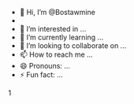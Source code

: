 - 👋 Hi, I’m @Bostawmine
- 
- 👀 I’m interested in ...
- 🌱 I’m currently learning ...
- 💞️ I’m looking to collaborate on ...
- 📫 How to reach me ...
- 😄 Pronouns: ...
- ⚡ Fun fact: ...

<!---
Bostawmine/Bostawmine is a ✨ special ✨ repository because its `README.md` (this file) appears on your GitHub profile.
You can click the Preview link to take a look at your changes.
--->1

